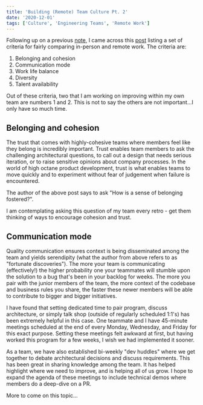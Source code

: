 ```yaml
---
title: 'Building (Remote) Team Culture Pt. 2'
date: '2020-12-01'
tags: ['Culture', 'Engineering Teams', 'Remote Work']
---
```


Following up on a previous [note](https://chandlermoisen.com/notes/building-remote-team-culture/), I came across this [post](https://vinko.substack.com/p/remote-work-1) listing a set of criteria for fairly comparing in-person and remote work. The criteria are:

1. Belonging and cohesion
2. Communication mode
3. Work life balance
4. Diversity
5. Talent availability

Out of these criteria, two that I am working on improving within my own team are numbers 1 and 2. This is not to say the others are not important...I only have so much time.

## Belonging and cohesion

The trust that comes with highly-cohesive teams where members feel like they belong is incredibly important. Trust enables team members to ask the challenging architectural questions, to call out a design that needs serious iteration, or to raise sensitive opinions about company processes. In the world of high octane product development, trust is what enables teams to move quickly and to experiment without fear of judgement when failure is encountered.

The author of the above post says to ask "How is a sense of belonging fostered?".

I am contemplating asking this question of my team every retro - get them thinking of ways to encourage cohesion and trust.

## Communication mode

Quality communication ensures context is being disseminated among the team and yields serendipity (what the author from above refers to as "fortunate discoveries"). The more your team is communicating (effectively!) the higher probability one your teammates will stumble upon the solution to a bug that's been in your backlog for weeks. The more you pair with the junior members of the team, the more context of the codebase and business rules you share, the faster these newer members will be able to contribute to bigger and bigger initiatives.

I have found that setting dedicated time to pair program, discuss architecture, or simply talk shop (outside of regularly scheduled 1:1's) has been extremely helpful in this case. One teammate and I have 45-minute meetings scheduled at the end of every Monday, Wednesday, and Friday for this exact purpose. Setting these meetings felt awkward at first, but having worked this program for a few weeks, I wish we had implemented it sooner.

As a team, we have also established bi-weekly "dev huddles" where we get together to debate architectural decisions and discuss requirements. This has been great in sharing knowledge among the team. It has helped highlight where we need to improve, and is helping all of us grow. I hope to expand the agenda of these meetings to include technical demos where members do a deep-dive on a PR.

More to come on this topic...
